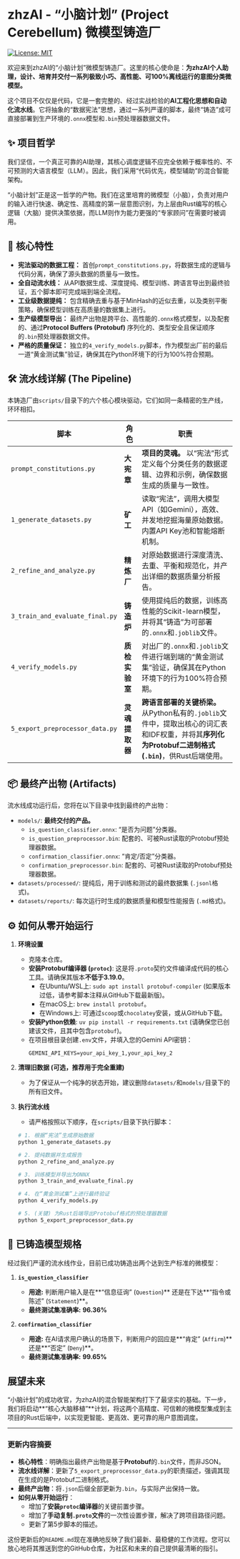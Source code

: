 
# zhzAI - “小脑计划” (Project Cerebellum) 微模型铸造厂

[![License: MIT](https://img.shields.io/badge/License-MIT-yellow.svg)](https://opensource.org/licenses/MIT)

欢迎来到zhzAI的“小脑计划”微模型铸造厂。这里的核心使命是：**为zhzAI个人助理，设计、培育并交付一系列极致小巧、高性能、可100%离线运行的意图分类微模型。**

这个项目不仅仅是代码，它是一套完整的、经过实战检验的**AI工程化思想和自动化流水线**。它将抽象的“数据宪法”思想，通过一系列严谨的脚本，最终“铸造”成可直接部署到生产环境的`.onnx`模型和`.bin`预处理器数据文件。

## ✨ 项目哲学

我们坚信，一个真正可靠的AI助理，其核心调度逻辑不应完全依赖于概率性的、不可预测的大语言模型（LLM）。因此，我们采用“代码优先，模型辅助”的混合智能架构。

“小脑计划”正是这一哲学的产物。我们在这里培育的微模型（小脑），负责对用户的输入进行快速、确定性、高精度的第一层意图识别，为上层由Rust编写的核心逻辑（大脑）提供决策依据，而LLM则作为能力更强的“专家顾问”在需要时被调用。

## 🚀 核心特性

-   **宪法驱动的数据工程：** 首创`prompt_constitutions.py`，将数据生成的逻辑与代码分离，确保了源头数据的质量与一致性。
-   **全自动流水线：** 从API数据生成、深度提纯、模型训练、跨语言导出到最终验证，五个脚本即可完成端到端全流程。
-   **工业级数据提纯：** 包含精确去重与基于MinHash的近似去重，以及类别平衡策略，确保模型训练在高质量的数据集上进行。
-   **生产级模型导出：** 最终产出物是跨平台、高性能的`.onnx`格式模型，以及配套的、通过**Protocol Buffers (Protobuf)** 序列化的、类型安全且保证顺序的`.bin`预处理器数据文件。
-   **严格的质量保证：** 独立的`4_verify_models.py`脚本，作为模型出厂前的最后一道“黄金测试集”验证，确保其在Python环境下的行为100%符合预期。

## 🛠️ 流水线详解 (The Pipeline)

本铸造厂由`scripts/`目录下的六个核心模块驱动，它们如同一条精密的生产线，环环相扣。

| 脚本                               | 角色         | 职责                                                                                               |
| ---------------------------------- | ------------ | -------------------------------------------------------------------------------------------------- |
| `prompt_constitutions.py`          | **大宪章**   | **项目的灵魂。** 以“宪法”形式定义每个分类任务的数据逻辑、边界和示例，确保数据生成的质量与一致性。 |
| `1_generate_datasets.py`           | **矿工**     | 读取“宪法”，调用大模型API（如Gemini），高效、并发地挖掘海量原始数据。内置API Key池和智能熔断机制。 |
| `2_refine_and_analyze.py`          | **精炼厂**   | 对原始数据进行深度清洗、去重、平衡和规范化，并产出详细的数据质量分析报告。                           |
| `3_train_and_evaluate_final.py`    | **铸造炉**   | 使用提纯后的数据，训练高性能的Scikit-learn模型，并将其“铸造”为可部署的`.onnx`和`.joblib`文件。      |
| `4_verify_models.py`               | **质检实验室** | 对出厂的`.onnx`和`.joblib`文件进行端到端的“黄金测试集”验证，确保其在Python环境下的行为100%符合预期。       |
| `5_export_preprocessor_data.py`| **灵魂提取器** | **跨语言部署的关键桥梁。** 从Python私有的`.joblib`文件中，提取出核心的词汇表和IDF权重，并将其**序列化为Protobuf二进制格式 (`.bin`)**，供Rust后端使用。|

## 📦 最终产出物 (Artifacts)

流水线成功运行后，您将在以下目录中找到最终的产出物：

-   `models/`: **最终交付的产品。**
    -   `is_question_classifier.onnx`: “是否为问题”分类器。
    -   `is_question_preprocessor.bin`: 配套的、可被Rust读取的Protobuf预处理器数据。
    -   `confirmation_classifier.onnx`: “肯定/否定”分类器。
    -   `confirmation_preprocessor.bin`: 配套的、可被Rust读取的Protobuf预处理器数据。
-   `datasets/processed/`: 提纯后，用于训练和测试的最终数据集 (`.jsonl`格式)。
-   `datasets/reports/`: 每次运行时生成的数据质量和模型性能报告 (`.md`格式)。

## ⚙️ 如何从零开始运行

1.  **环境设置**
    -   克隆本仓库。
    -   **安装Protobuf编译器 (`protoc`)**: 这是将`.proto`契约文件编译成代码的核心工具。请确保其版本**不低于3.19.0**。
        *   在Ubuntu/WSL上: `sudo apt install protobuf-compiler` (如果版本过低，请参考脚本注释从GitHub下载最新版)。
        *   在macOS上: `brew install protobuf`。
        *   在Windows上: 可通过`scoop`或`chocolatey`安装，或从GitHub下载。
    -   **安装Python依赖**: `uv pip install -r requirements.txt` (请确保您已创建该文件，且其中包含`protobuf`)。
    -   在项目根目录创建`.env`文件，并填入您的Gemini API密钥：
        ```
        GEMINI_API_KEYS=your_api_key_1,your_api_key_2
        ```

2.  **清理旧数据 (可选，推荐用于完全重建)**
    -   为了保证从一个纯净的状态开始，建议删除`datasets/`和`models/`目录下的所有旧文件。

3.  **执行流水线**
    -   请严格按照以下顺序，在`scripts/`目录下执行脚本：
    
    ```bash
    # 1. 根据“宪法”生成原始数据
    python 1_generate_datasets.py

    # 2. 提纯数据并生成报告
    python 2_refine_and_analyze.py

    # 3. 训练模型并导出为ONNX
    python 3_train_and_evaluate_final.py

    # 4. 在“黄金测试集”上进行最终验证
    python 4_verify_models.py
    
    # 5. (关键) 为Rust后端导出Protobuf格式的预处理器数据
    python 5_export_preprocessor_data.py
    ```

## 🧠 已铸造模型规格

经过我们严谨的流水线作业，目前已成功铸造出两个达到生产标准的微模型：

1.  **`is_question_classifier`**
    -   **用途:** 判断用户输入是在**“信息征询” (`Question`)** 还是在下达**“指令或陈述” (`Statement`)**。
    -   **最终测试集准确率:** **96.36%**

2.  **`confirmation_classifier`**
    -   **用途:** 在AI请求用户确认的场景下，判断用户的回应是**“肯定” (`Affirm`)** 还是**“否定” (`Deny`)**。
    -   **最终测试集准确率:** **99.65%**

## 展望未来

“小脑计划”的成功收官，为zhzAI的混合智能架构打下了最坚实的基础。下一步，我们将启动**“核心大脑移植”**计划，将这两个高精度、可信赖的微模型集成到主项目的Rust后端中，以实现更智能、更高效、更可靠的用户意图调度。

---

### **更新内容摘要**

*   **核心特性**：明确指出最终产出物是基于**Protobuf**的`.bin`文件，而非JSON。
*   **流水线详解**：更新了`5_export_preprocessor_data.py`的职责描述，强调其现在生成的是Protobuf二进制格式。
*   **最终产出物**：将`.json`后缀全部更新为`.bin`，与实际产出保持一致。
*   **如何从零开始运行**：
    *   增加了**安装`protoc`编译器**的关键前置步骤。
    *   增加了**手动复制`.proto`文件**的一次性设置步骤，解决了跨项目路径问题。
    *   更新了第5步脚本的描述。

这份更新后的`README.md`现在准确地反映了我们最新、最稳健的工作流程。您可以放心地将其推送到您的GitHub仓库，为社区和未来的自己提供最清晰的指引。